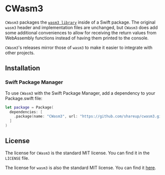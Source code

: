 # CWasm3

`CWasm3` packages the [`wasm3 library`](https://github.com/wasm3/wasm3) inside of a Swift package. The original `wasm3` header and implementation files are unchanged, but `CWasm3` does add some additional conveniences to allow for receiving the return values from WebAssembly functions instead of having them printed to the console.

`CWasm3`'s releases mirror those of `wasm3` to make it easier to integrate with other projects.

## Installation

### Swift Package Manager

To use `CWasm3` with the Swift Package Manager, add a dependency to your Package.swift file:

```swift
let package = Package(
  dependencies: [
    .package(name: "CWasm3", url: "https://github.com/shareup/cwasm3.git", .upToNextMinor(from: "0.4.7"))
  ]
)
```

## License

The license for `CWasm3` is the standard MIT license. You can find it in the `LICENSE` file.

The license for `wasm3` is also the standard MIT license. You can find it [here](https://github.com/wasm3/wasm3/blob/master/LICENSE).

